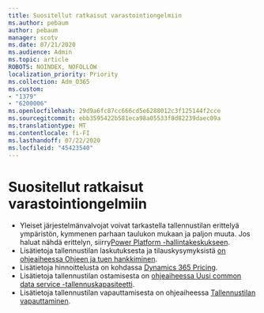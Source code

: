 ```yaml
---
title: Suositellut ratkaisut varastointiongelmiin
ms.author: pebaum
author: pebaum
manager: scotv
ms.date: 07/21/2020
ms.audience: Admin
ms.topic: article
ROBOTS: NOINDEX, NOFOLLOW
localization_priority: Priority
ms.collection: Adm_O365
ms.custom:
- "1379"
- "6200006"
ms.openlocfilehash: 29d9a6fc87cc666cd5e6288012c3f125144f2cce
ms.sourcegitcommit: ebb3595422b581eca98a05533f8d82239daec09a
ms.translationtype: MT
ms.contentlocale: fi-FI
ms.lasthandoff: 07/22/2020
ms.locfileid: "45423540"
---
```

# <a name="recommended-solutions-for-storage-issues"></a>Suositellut ratkaisut varastointiongelmiin

- Yleiset järjestelmänvalvojat voivat tarkastella tallennustilan erittelyä ympäristön, kymmenen parhaan taulukon mukaan ja paljon muuta. Jos haluat nähdä erittelyn, siirry[Power Platform -hallintakeskukseen](https://admin.powerplatform.microsoft.com/analytics/d365ce). 
- Lisätietoja tallennustilan laskutuksesta ja tilauskysymyksistä [on ohjeaiheessa Ohjeen ja tuen hankkiminen](https://docs.microsoft.com/dynamics365/customer-engagement/admin/contact-information-microsoft-dynamics-365-online-billing-support).
- Lisätietoja hinnoittelusta on kohdassa [Dynamics 365 Pricing](https://dynamics.microsoft.com/pricing/).
- Lisätietoja tallennustilan ostamisesta on [ohjeaiheessa Uusi common data service -tallennuskapasiteetti](https://go.microsoft.com/fwlink/p/?linkid=2010782).
- Lisätietoja tallennustilan vapauttamisesta on ohjeaiheessa [Tallennustilan vapauttaminen](https://go.microsoft.com/fwlink/p/?linkid=2011105).